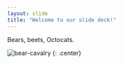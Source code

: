 ```yaml
---
layout: slide
title: "Welcome to our slide deck!"
---
```


Bears, beets, Octocats. 

![bear-cavalry](https://octodex.github.com/images/bear-cavalry.png)
{: .center}
